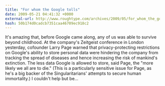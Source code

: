 ```yaml
---
title: "For whom the Google tolls"
date: 2009-05-21 04:41:32 +0000
external-url: http://www.roughtype.com/archives/2009/05/for_whom_the_go.php
hash: 50b174d0cadcb7351caa46709ec918c2
---
```


It's amazing that, before Google came along, any of us was able to survive beyond childhood. At the company's Zeitgeist conference in London yesterday, cofounder Larry Page warned that privacy-protecting restrictions on Google's ability to store personal data were hindering the company from tracking the spread of diseases and hence increasing the risk of mankind's extinction. The less data Google is allowed to store, said Page, the "more likely we all are to die." (This is a particularly sensitive issue for Page, as he's a big backer of the Singularitarians' attempts to secure human immortality.) I couldn't help but be...
